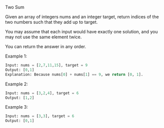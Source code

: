 Two Sum

Given an array of integers nums and an integer target, return indices of the two numbers such that they add up to target.

You may assume that each input would have exactly one solution, and you may not use the same element twice.

You can return the answer in any order.



Example 1:
```python
Input: nums = [2,7,11,15], target = 9
Output: [0,1]
Explanation: Because nums[0] + nums[1] == 9, we return [0, 1].
```
Example 2:
```python
Input: nums = [3,2,4], target = 6
Output: [1,2]
```
Example 3:
```python
Input: nums = [3,3], target = 6
Output: [0,1]
```
